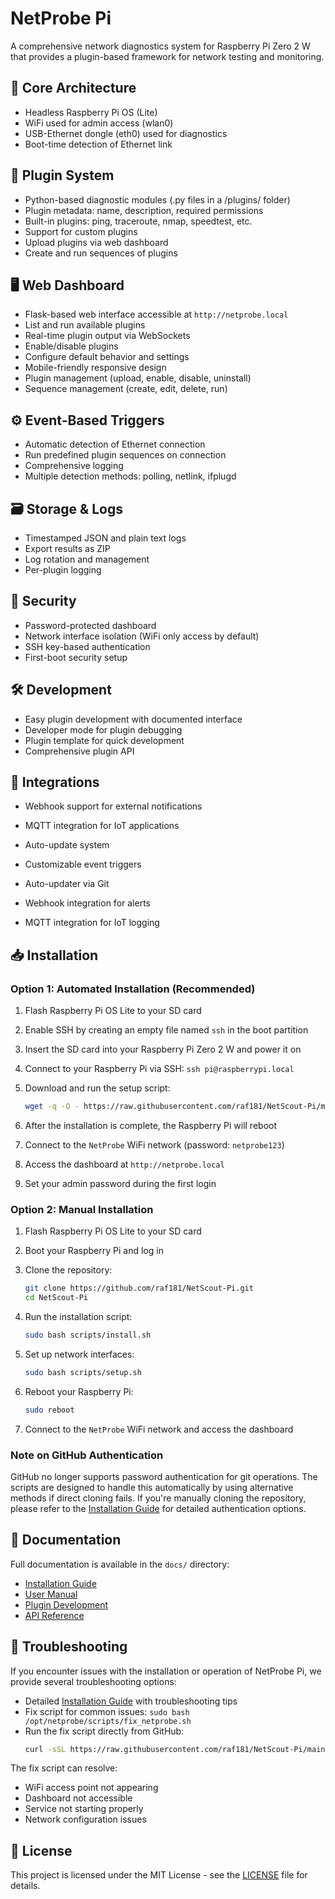 # NetProbe Pi

A comprehensive network diagnostics system for Raspberry Pi Zero 2 W that provides a plugin-based framework for network testing and monitoring.

## 🧱 Core Architecture

- Headless Raspberry Pi OS (Lite)
- WiFi used for admin access (wlan0)
- USB-Ethernet dongle (eth0) used for diagnostics
- Boot-time detection of Ethernet link

## 🔌 Plugin System

- Python-based diagnostic modules (.py files in a /plugins/ folder)
- Plugin metadata: name, description, required permissions
- Built-in plugins: ping, traceroute, nmap, speedtest, etc.
- Support for custom plugins
- Upload plugins via web dashboard
- Create and run sequences of plugins

## 🖥️ Web Dashboard

- Flask-based web interface accessible at `http://netprobe.local`
- List and run available plugins
- Real-time plugin output via WebSockets
- Enable/disable plugins
- Configure default behavior and settings
- Mobile-friendly responsive design
- Plugin management (upload, enable, disable, uninstall)
- Sequence management (create, edit, delete, run)

## ⚙️ Event-Based Triggers

- Automatic detection of Ethernet connection
- Run predefined plugin sequences on connection
- Comprehensive logging
- Multiple detection methods: polling, netlink, ifplugd

## 🗃️ Storage & Logs

- Timestamped JSON and plain text logs
- Export results as ZIP
- Log rotation and management
- Per-plugin logging

## 🔐 Security

- Password-protected dashboard
- Network interface isolation (WiFi only access by default)
- SSH key-based authentication
- First-boot security setup

## 🛠️ Development

- Easy plugin development with documented interface
- Developer mode for plugin debugging
- Plugin template for quick development
- Comprehensive plugin API

## 🧪 Integrations

- Webhook support for external notifications
- MQTT integration for IoT applications
- Auto-update system
- Customizable event triggers

- Auto-updater via Git
- Webhook integration for alerts
- MQTT integration for IoT logging

## 📥 Installation

### Option 1: Automated Installation (Recommended)

1. Flash Raspberry Pi OS Lite to your SD card
2. Enable SSH by creating an empty file named `ssh` in the boot partition
3. Insert the SD card into your Raspberry Pi Zero 2 W and power it on
4. Connect to your Raspberry Pi via SSH: `ssh pi@raspberrypi.local`
5. Download and run the setup script:

    ```bash
    wget -q -O - https://raw.githubusercontent.com/raf181/NetScout-Pi/main/scripts/setup.sh | sudo bash
    ```

6. After the installation is complete, the Raspberry Pi will reboot
7. Connect to the `NetProbe` WiFi network (password: `netprobe123`)
8. Access the dashboard at `http://netprobe.local`
9. Set your admin password during the first login

### Option 2: Manual Installation

1. Flash Raspberry Pi OS Lite to your SD card
2. Boot your Raspberry Pi and log in
3. Clone the repository:

    ```bash
    git clone https://github.com/raf181/NetScout-Pi.git
    cd NetScout-Pi
    ```

4. Run the installation script:

    ```bash
    sudo bash scripts/install.sh
    ```

5. Set up network interfaces:

    ```bash
    sudo bash scripts/setup.sh
    ```

6. Reboot your Raspberry Pi:

    ```bash
    sudo reboot
    ```

7. Connect to the `NetProbe` WiFi network and access the dashboard

### Note on GitHub Authentication

GitHub no longer supports password authentication for git operations. The scripts are designed to handle this automatically by using alternative methods if direct cloning fails. If you're manually cloning the repository, please refer to the [Installation Guide](docs/INSTALL.md) for detailed authentication options.

## 📖 Documentation

Full documentation is available in the `docs/` directory:

- [Installation Guide](docs/INSTALL.md)
- [User Manual](docs/USER_MANUAL.md)
- [Plugin Development](docs/PLUGIN_DEVELOPMENT.md)
- [API Reference](docs/API_REFERENCE.md)

## 🔧 Troubleshooting

If you encounter issues with the installation or operation of NetProbe Pi, we provide several troubleshooting options:

- Detailed [Installation Guide](docs/INSTALL.md) with troubleshooting tips
- Fix script for common issues: `sudo bash /opt/netprobe/scripts/fix_netprobe.sh`
- Run the fix script directly from GitHub:
  ```bash
  curl -sSL https://raw.githubusercontent.com/raf181/NetScout-Pi/main/scripts/fix_netprobe.sh | sudo bash
  ```

The fix script can resolve:
- WiFi access point not appearing
- Dashboard not accessible
- Service not starting properly
- Network configuration issues

## 📜 License

This project is licensed under the MIT License - see the [LICENSE](LICENSE) file for details.
